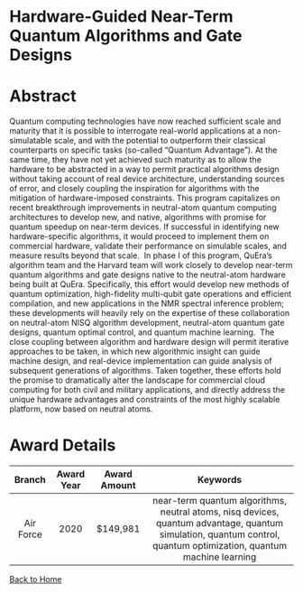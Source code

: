 
Hardware-Guided Near-Term Quantum Algorithms and Gate Designs
=============================================================

# Abstract


Quantum computing technologies have now reached sufficient scale and maturity that it is possible to interrogate real-world applications at a non-simulatable scale, and with the potential to outperform their classical counterparts on specific tasks (so-called “Quantum Advantage”). At the same time, they have not yet achieved such maturity as to allow the hardware to be abstracted in a way to permit practical algorithms design without taking account of real device architecture, understanding sources of error, and closely coupling the inspiration for algorithms with the mitigation of hardware-imposed constraints. This program capitalizes on recent breakthrough improvements in neutral-atom quantum computing architectures to develop new, and native, algorithms with promise for quantum speedup on near-term devices. If successful in identifying new hardware-specific algorithms, it would proceed to implement them on commercial hardware, validate their performance on simulable scales, and measure results beyond that scale.  In phase I of this program, QuEra’s algorithm team and the Harvard team will work closely to develop near-term quantum algorithms and gate designs native to the neutral-atom hardware being built at QuEra. Specifically, this effort would develop new methods of quantum optimization, high-fidelity multi-qubit gate operations and efficient compilation, and new applications in the NMR spectral inference problem; these developments will heavily rely on the expertise of these collaboration on neutral-atom NISQ algorithm development, neutral-atom quantum gate designs, quantum optimal control, and quantum machine learning.  The close coupling between algorithm and hardware design will permit iterative approaches to be taken, in which new algorithmic insight can guide machine design, and real-device implementation can guide analysis of subsequent generations of algorithms. Taken together, these efforts hold the promise to dramatically alter the landscape for commercial cloud computing for both civil and military applications, and directly address the unique hardware advantages and constraints of the most highly scalable platform, now based on neutral atoms.  

# Award Details

|Branch|Award Year|Award Amount|Keywords|
| :---: | :---: | :---: | :---: |
|Air Force|2020|$149,981|near-term quantum algorithms, neutral atoms, nisq devices, quantum advantage, quantum simulation, quantum control, quantum optimization, quantum machine learning|
  
  


[Back to Home](https://github.com/chrischow/dod_sbir_awards#1610)